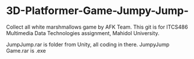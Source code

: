 # 3D-Platformer-Game-Jumpy-Jump-
Collect all white marshmallows game by AFK Team.
This git is for ITCS486 Multimedia Data Technologies assignment, Mahidol University.

JumpJump.rar is folder from Unity, all coding in there.
JumpyJump Game.rar is .exe
